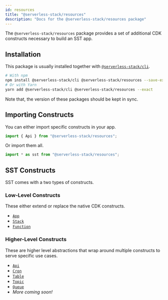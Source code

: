 ```yaml
---
id: resources
title: "@serverless-stack/resources"
description: "Docs for the @serverless-stack/resources package"
---
```


The `@serverless-stack/resources` package provides a set of additional CDK constructs necessary to build an SST app.

## Installation

This package is usually installed together with [`@serverless-stack/cli`](cli.md).

```bash
# With npm
npm install @serverless-stack/cli @serverless-stack/resources --save-exact
# Or with Yarn
yarn add @serverless-stack/cli @serverless-stack/resources --exact
```

Note that, the version of these packages should be kept in sync.

## Importing Constructs

You can either import specific constructs in your app.

```js
import { Api } from "@serverless-stack/resources";
```

Or import them all.

```js
import * as sst from "@serverless-stack/resources";
```

## SST Constructs

SST comes with a two types of constructs.

### Low-Level Constructs

These either extend or replace the native CDK constructs.

- [`App`](../constructs/App.md)
- [`Stack`](../constructs/Stack.md)
- [`Function`](../constructs/Function.md)

### Higher-Level Constructs

These are higher level abstractions that wrap around multiple constructs to serve specific use cases.

- [`Api`](../constructs/Api.md)
- [`Cron`](../constructs/Cron.md)
- [`Table`](../constructs/Table.md)
- [`Topic`](../constructs/Topic.md)
- [`Queue`](../constructs/Queue.md)
- _More coming soon!_
